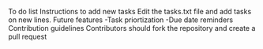 To do list
Instructions to add new tasks
Edit the tasks.txt file and add tasks on new lines.
Future features
-Task priortization
-Due date reminders
Contribution guidelines
Contributors should fork the repository and create a pull request
